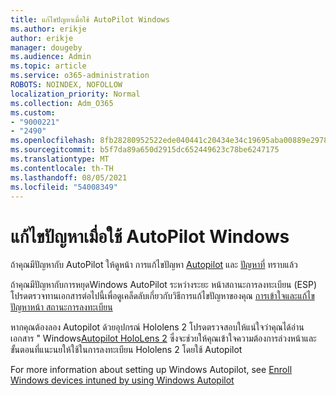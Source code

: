 ```yaml
---
title: แก้ไขปัญหาเมื่อใช้ AutoPilot Windows
ms.author: erikje
author: erikje
manager: dougeby
ms.audience: Admin
ms.topic: article
ms.service: o365-administration
ROBOTS: NOINDEX, NOFOLLOW
localization_priority: Normal
ms.collection: Adm_O365
ms.custom:
- "9000221"
- "2490"
ms.openlocfilehash: 8fb28280952522ede040441c20434e34c19695aba00889e2978ed98ef1544819
ms.sourcegitcommit: b5f7da89a650d2915dc652449623c78be6247175
ms.translationtype: MT
ms.contentlocale: th-TH
ms.lasthandoff: 08/05/2021
ms.locfileid: "54008349"
---
```

# <a name="troubleshoot-issues-when-using-windows-autopilot"></a>แก้ไขปัญหาเมื่อใช้ AutoPilot Windows

ถ้าคุณมีปัญหากับ AutoPilot ให้ดูหน้า การแก้ไขปัญหา [Autopilot](https://docs.microsoft.com/windows/deployment/windows-autopilot/troubleshooting) และ [ปัญหาที่](https://docs.microsoft.com/windows/deployment/windows-autopilot/known-issues) ทราบแล้ว

ถ้าคุณมีปัญหากับการหยุดWindows AutoPilot ระหว่างระยะ หน้าสถานะการลงทะเบียน (ESP) โปรดตรวจทานเอกสารต่อไปนี้เพื่อดูเคล็ดลับเกี่ยวกับวิธีการแก้ไขปัญหาของคุณ [การเข้าใจและแก้ไขปัญหาหน้า สถานะการลงทะเบียน](https://docs.microsoft.com/troubleshoot/mem/intune/understand-troubleshoot-esp)

หากคุณต้องลอง Autopilot ด้วยอุปกรณ์ Hololens 2 โปรดตรวจสอบให้แน่ใจว่าคุณได้อ่านเอกสาร " Windows[Autopilot HoloLens 2](https://docs.microsoft.com/hololens/hololens2-autopilot) ซึ่งจะช่วยให้คุณเข้าใจความต้องการล่วงหน้าและขั้นตอนที่แนะนยให้ใช้ในการลงทะเบียน Hololens 2 โดยใช้ Autopilot  

For more information about setting up Windows Autopilot, see [Enroll Windows devices intuned by using Windows Autopilot](https://docs.microsoft.com/intune/enrollment/enrollment-autopilot)